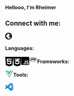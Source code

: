 ### Hellooo, I'm Rheimer

## Connect with me:

[<img align="left" alt="http://rheimer.nl/" width="22px" src="https://raw.githubusercontent.com/iconic/open-iconic/master/svg/globe.svg" />][website]

<br />

### Languages:

<img align="left" alt="HTML5" width="26px" src="./icons/html5-brands.svg" />
<img align="left" alt="CSS3" width="26px" src="./icons/css3-alt-brands.svg" />
<img align="left" alt="JS ES6" width="26px" src="./icons/js-brands.svg" />
<img align="left" alt="PHP7" width="26px" src="./icons/php-brands.svg" />

### Frameworks:

<img align="left" alt="Vue.js" width="26px" src="./icons/vuejs-brands.svg" />

### Tools:

<img align="left" alt="Visual Studio Code" width="26px" src="./icons/vs-code.png" />

<!-- <p align="center">
  <a href="https://github.com/RheimerVanDijk" target"blank_"><img src="https://img.shields.io/badge/GitHub%20-191717.svg?&style=for-the-badge&logo=github&logoColor=white"></a>
</p>

<img src="https://github-readme-stats.vercel.app/api/top-langs/?username=RheimerVanDijk" />

<a href="https://github.com/RheimerVanDijk">
  <img src="https://komarev.com/ghpvc/?username=RheimerVanDijk&style=flat-square" />
</a>
<a href="https://github.com/RheimerVanDijk">
  <img src="https://img.shields.io/github/followers/RheimerVanDijk?style=social" />
</a> -->

[website]: http://rheimer.nl/
